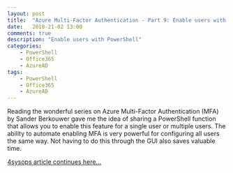```yaml
---
layout: post
title:  "Azure Multi-Factor Authentication - Part 9: Enable users with PowerShell"
date:   2018-21-02 13:00
comments: true
description: "Enable users with PowerShell"
categories: 
    - PowerShell
    - Office365
    - AzureAD
tags: 
    - PowerShell
    - Office365
    - AzureAD
---
```


Reading the wonderful series on Azure Multi-Factor Authentication (MFA) by Sander Berkouwer gave me the idea of sharing a PowerShell 
function that allows you to enable this feature for a single user or multiple users. The ability to automate enabling MFA is very 
powerful for configuring all users the same way. Not having to do this through the GUI also saves valuable time.

[4sysops article continues here...](https://4sysops.com/archives/azure-multi-factor-authentication-part-9-enable-users-with-powershell/) 

